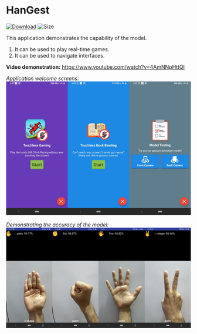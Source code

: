 # HanGest
[![Download](https://img.shields.io/badge/Download-Latest%20APK-blue.svg)](https://github.com/adnyey/HanGest/releases/download/1.1/HanGest_1.1.apk)
![Size](https://img.shields.io/badge/Size-23.5%20MB-lightgrey.svg)

This application demonstrates the capability of the model.
 1. It can be used to play real-time games.
 2. It can be used to navigate interfaces.

**Video demonstration:** https://www.youtube.com/watch?v=4AmNNpHttQI

*Application welcome screens:*
![](screenshots/features.png)

*Demonstrating the accuracy of the model:*
![](screenshots/gesture_test.png)
